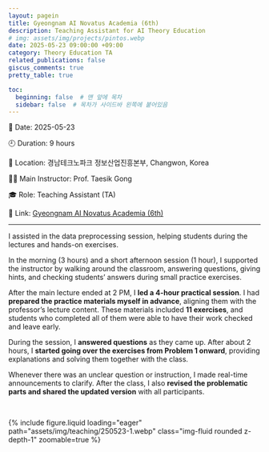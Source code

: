 ```yaml
---
layout: pagein
title: Gyeongnam AI Novatus Academia (6th)
description: Teaching Assistant for AI Theory Education
# img: assets/img/projects/pintos.webp
date: 2025-05-23 09:00:00 +09:00
category: Theory Education TA
related_publications: false
giscus_comments: true
pretty_table: true

toc:
  beginning: false  # 맨 앞에 목차
  sidebar: false  # 목차가 사이드바 왼쪽에 붙어있음
---
```



📅 Date: 2025-05-23  

🕘 Duration: 9 hours  

📍 Location: 경남테크노파크 정보산업진흥본부, Changwon, Korea

👨‍🏫 Main Instructor: Prof. Taesik Gong  

🎓 Role: Teaching Assistant (TA)  

🔗 Link: [Gyeongnam AI Novatus Academia (6th)](https://www.gntp.or.kr/board/detail/notice/19368)


---

I assisted in the data preprocessing session, helping students during the lectures and hands-on exercises.

In the morning (3 hours) and a short afternoon session (1 hour), I supported the instructor by walking around the classroom, answering questions, giving hints, and checking students’ answers during small practice exercises.

After the main lecture ended at 2 PM, I <b>led a 4-hour practical session</b>. I had <b>prepared the practice materials myself in advance</b>, aligning them with the professor’s lecture content. These materials included <b>11 exercises</b>, and students who completed all of them were able to have their work checked and leave early.

During the session, I <b>answered questions</b> as they came up. After about 2 hours, I <b>started going over the exercises from Problem 1 onward</b>, providing explanations and solving them together with the class.

Whenever there was an unclear question or instruction, I made real-time announcements to clarify. After the class, I also <b>revised the problematic parts and shared the updated version</b> with all participants.

<br>

{% include figure.liquid loading="eager" path="assets/img/teaching/250523-1.webp" class="img-fluid rounded z-depth-1" zoomable=true %} 
